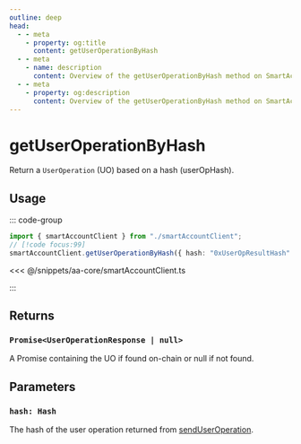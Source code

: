 ```yaml
---
outline: deep
head:
  - - meta
    - property: og:title
      content: getUserOperationByHash
  - - meta
    - name: description
      content: Overview of the getUserOperationByHash method on SmartAccountClient
  - - meta
    - property: og:description
      content: Overview of the getUserOperationByHash method on SmartAccountClient
---
```


# getUserOperationByHash

Return a `UserOperation` (UO) based on a hash (userOpHash).

## Usage

::: code-group

```ts [example.ts]
import { smartAccountClient } from "./smartAccountClient";
// [!code focus:99]
smartAccountClient.getUserOperationByHash({ hash: "0xUserOpResultHash" });
```

<<< @/snippets/aa-core/smartAccountClient.ts

:::

## Returns

### `Promise<UserOperationResponse | null>`

A Promise containing the UO if found on-chain or null if not found.

## Parameters

### `hash: Hash`

The hash of the user operation returned from [sendUserOperation](./sendUserOperation).
